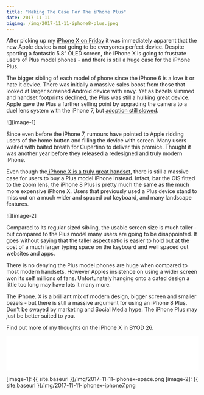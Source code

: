 ```yaml
---
title: "Making The Case For The iPhone Plus"
date: 2017-11-11
bigimg: /img/2017-11-11-iphone8-plus.jpeg
---
```

After picking up my [iPhone X on Friday][1] it was immediately apparent that the new Apple device is not going to be everyones perfect device. Despite sporting a fantastic 5.8” OLED screen, the iPhone X is going to frustrate users of Plus model phones - and there is still a huge case for the iPhone Plus.

The bigger sibling of each model of phone since the iPhone 6 is a love it or hate it device. There was initially a massive sales boost from those that looked at larger screened Android device with envy. Yet as bezels slimmed and handset footprints declined, the Plus was still a hulking great device. Apple gave the Plus a further selling point by upgrading the camera to a duel lens system with the iPhone 7, but [adoption still slowed][2]. 

![][image-1]

Since even before the iPhone 7, rumours have pointed to Apple ridding users of the home button and filling the device with screen. Many users waited with baited breath for Cupertino to deliver this promice. Thought it was another year before they released a redesigned and truly modern iPhone. 

Even though the[ iPhone X is a truly great handset][3], there is still a massive case for users to buy a Plus model iPhone instead. Infact, bar the OIS fitted to the zoom lens, the iPhone 8 Plus is pretty much the same as the much more expensive iPhone X. Users that previously used a Plus device stand to miss out on a much wider and spaced out keyboard, and many landscape features. 

![][image-2]

Compared to its regular sized sibling, the usable screen size is much taller - but compared to the Plus model many users are going to be disappointed. It goes without saying that the taller aspect ratio is easier to hold but at the cost of a much larger typing space on the keyboard and well spaced out websites and apps. 

There is no denying the Plus model phones are huge when compared to most modern handsets. However Apples insistence on using a wider screen won its self millions of fans. Unfortunately hanging onto a dated design a little too long may have lots it many more. 

The iPhone. X is a brilliant mix of modern design, bigger screen and smaller bezels - but there is still a massive argument for using an iPhone 8 Plus. Don't be swayed by marketing and Social Media hype. The iPhone Plus may just be better suited to you.

Find out more of my thoughts on the iPhone X in BYOD 26.
<iframe style="border: none" src="//html5-player.libsyn.com/embed/episode/id/5919278/height/90/theme/custom/autoplay/no/autonext/no/thumbnail/yes/preload/no/no_addthis/no/direction/backward/render-playlist/no/custom-color/ffffff/" height="90" width="100%" scrolling="no"  allowfullscreen webkitallowfullscreen mozallowfullscreen oallowfullscreen msallowfullscreen></iframe>

[1]:	https://www.gr36.com/post/2017-11-06-apples-service-advantage/
[2]:	http://files.constantcontact.com/150f9af2201/d3a5d839-b89e-4610-b8a9-c684229ced47.pdf
[3]:	https://www.gr36.com/post/2017-11-08-iphonex-impressions/

[image-1]:	{{ site.baseurl }}/img/2017-11-11-iphonex-space.png
[image-2]:	{{ site.baseurl }}/img/2017-11-11-iphonex-iphone7.png